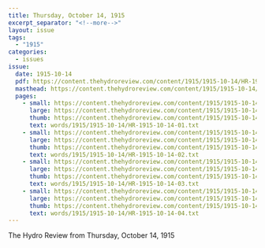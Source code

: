```yaml
---
title: Thursday, October 14, 1915
excerpt_separator: "<!--more-->"
layout: issue
tags:
  - "1915"
categories:
  - issues
issue:
  date: 1915-10-14
  pdf: https://content.thehydroreview.com/content/1915/1915-10-14/HR-1915-10-14.pdf
  masthead: https://content.thehydroreview.com/content/1915/1915-10-14/masthead/HR-1915-10-14.jpg
  pages:
    - small: https://content.thehydroreview.com/content/1915/1915-10-14/small/HR-1915-10-14-01.jpg
      large: https://content.thehydroreview.com/content/1915/1915-10-14/large/HR-1915-10-14-01.jpg
      thumb: https://content.thehydroreview.com/content/1915/1915-10-14/thumbnails/HR-1915-10-14-01.jpg
      text: words/1915/1915-10-14/HR-1915-10-14-01.txt
    - small: https://content.thehydroreview.com/content/1915/1915-10-14/small/HR-1915-10-14-02.jpg
      large: https://content.thehydroreview.com/content/1915/1915-10-14/large/HR-1915-10-14-02.jpg
      thumb: https://content.thehydroreview.com/content/1915/1915-10-14/thumbnails/HR-1915-10-14-02.jpg
      text: words/1915/1915-10-14/HR-1915-10-14-02.txt
    - small: https://content.thehydroreview.com/content/1915/1915-10-14/small/HR-1915-10-14-03.jpg
      large: https://content.thehydroreview.com/content/1915/1915-10-14/large/HR-1915-10-14-03.jpg
      thumb: https://content.thehydroreview.com/content/1915/1915-10-14/thumbnails/HR-1915-10-14-03.jpg
      text: words/1915/1915-10-14/HR-1915-10-14-03.txt
    - small: https://content.thehydroreview.com/content/1915/1915-10-14/small/HR-1915-10-14-04.jpg
      large: https://content.thehydroreview.com/content/1915/1915-10-14/large/HR-1915-10-14-04.jpg
      thumb: https://content.thehydroreview.com/content/1915/1915-10-14/thumbnails/HR-1915-10-14-04.jpg
      text: words/1915/1915-10-14/HR-1915-10-14-04.txt
---
```


The Hydro Review from Thursday, October 14, 1915

<!--more-->

